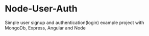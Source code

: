 # Node-User-Auth
Simple user signup and authentication(login) example project with MongoDb, Express, Angular and Node
